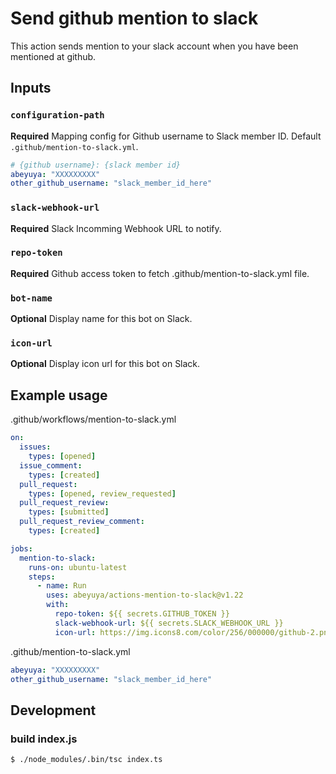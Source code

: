 # Send github mention to slack

This action sends mention to your slack account when you have been mentioned at github.

## Inputs

### `configuration-path`

**Required** Mapping config for Github username to Slack member ID. Default `.github/mention-to-slack.yml`.

```yml
# {github username}: {slack member id}
abeyuya: "XXXXXXXXX"
other_github_username: "slack_member_id_here"
```

### `slack-webhook-url`

**Required** Slack Incomming Webhook URL to notify.

### `repo-token`

**Required** Github access token to fetch .github/mention-to-slack.yml file.

### `bot-name`

**Optional** Display name for this bot on Slack.

### `icon-url`

**Optional** Display icon url for this bot on Slack.

## Example usage

.github/workflows/mention-to-slack.yml

```yml
on:
  issues:
    types: [opened]
  issue_comment:
    types: [created]
  pull_request:
    types: [opened, review_requested]
  pull_request_review:
    types: [submitted]
  pull_request_review_comment:
    types: [created]

jobs:
  mention-to-slack:
    runs-on: ubuntu-latest
    steps:
      - name: Run
        uses: abeyuya/actions-mention-to-slack@v1.22
        with:
          repo-token: ${{ secrets.GITHUB_TOKEN }}
          slack-webhook-url: ${{ secrets.SLACK_WEBHOOK_URL }}
          icon-url: https://img.icons8.com/color/256/000000/github-2.png
```

.github/mention-to-slack.yml

```yml
abeyuya: "XXXXXXXXX"
other_github_username: "slack_member_id_here"
```

## Development

### build index.js

```
$ ./node_modules/.bin/tsc index.ts
```